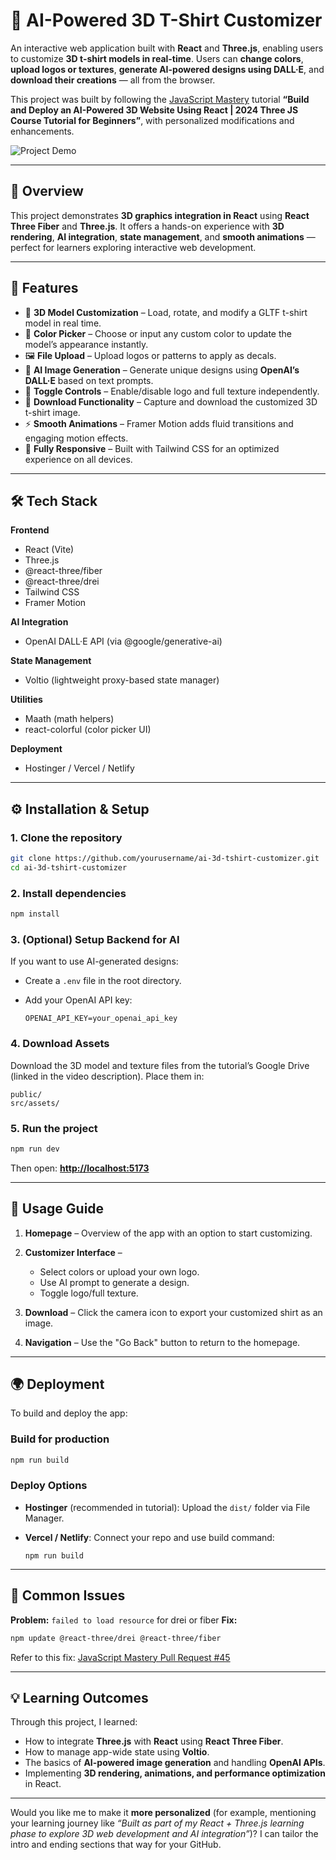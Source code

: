 # 🧠 AI-Powered 3D T-Shirt Customizer

An interactive web application built with **React** and **Three.js**, enabling users to customize **3D t-shirt models in real-time**.
Users can **change colors**, **upload logos or textures**, **generate AI-powered designs using DALL·E**, and **download their creations** — all from the browser.

This project was built by following the [JavaScript Mastery](https://www.youtube.com/watch?v=ZqEa8fTxypQ) tutorial **“Build and Deploy an AI-Powered 3D Website Using React | 2024 Three JS Course Tutorial for Beginners”**, with personalized modifications and enhancements.

![Project Demo](https://via.placeholder.com/800x400?text=3D+T-Shirt+Customizer+Demo)

---

## 🧩 Overview

This project demonstrates **3D graphics integration in React** using **React Three Fiber** and **Three.js**.
It offers a hands-on experience with **3D rendering**, **AI integration**, **state management**, and **smooth animations** — perfect for learners exploring interactive web development.

---

## 🚀 Features

* 🎨 **3D Model Customization** – Load, rotate, and modify a GLTF t-shirt model in real time.
* 🌈 **Color Picker** – Choose or input any custom color to update the model’s appearance instantly.
* 🖼️ **File Upload** – Upload logos or patterns to apply as decals.
* 🤖 **AI Image Generation** – Generate unique designs using **OpenAI’s DALL·E** based on text prompts.
* 🧩 **Toggle Controls** – Enable/disable logo and full texture independently.
* 📸 **Download Functionality** – Capture and download the customized 3D t-shirt image.
* ⚡ **Smooth Animations** – Framer Motion adds fluid transitions and engaging motion effects.
* 📱 **Fully Responsive** – Built with Tailwind CSS for an optimized experience on all devices.

---

## 🛠️ Tech Stack

**Frontend**

* React (Vite)
* Three.js
* @react-three/fiber
* @react-three/drei
* Tailwind CSS
* Framer Motion

**AI Integration**

* OpenAI DALL·E API (via @google/generative-ai)

**State Management**

* Voltio (lightweight proxy-based state manager)

**Utilities**

* Maath (math helpers)
* react-colorful (color picker UI)

**Deployment**

* Hostinger / Vercel / Netlify

---

## ⚙️ Installation & Setup

### 1. Clone the repository

```bash
git clone https://github.com/yourusername/ai-3d-tshirt-customizer.git
cd ai-3d-tshirt-customizer
```

### 2. Install dependencies

```bash
npm install
```

### 3. (Optional) Setup Backend for AI

If you want to use AI-generated designs:

* Create a `.env` file in the root directory.
* Add your OpenAI API key:

  ```
  OPENAI_API_KEY=your_openai_api_key
  ```

### 4. Download Assets

Download the 3D model and texture files from the tutorial’s Google Drive (linked in the video description).
Place them in:

```
public/
src/assets/
```

### 5. Run the project

```bash
npm run dev
```

Then open: **[http://localhost:5173](http://localhost:5173)**

---

## 🧠 Usage Guide

1. **Homepage** – Overview of the app with an option to start customizing.
2. **Customizer Interface** –

   * Select colors or upload your own logo.
   * Use AI prompt to generate a design.
   * Toggle logo/full texture.
3. **Download** – Click the camera icon to export your customized shirt as an image.
4. **Navigation** – Use the "Go Back" button to return to the homepage.

---

## 🌍 Deployment

To build and deploy the app:

### Build for production

```bash
npm run build
```

### Deploy Options

* **Hostinger** (recommended in tutorial): Upload the `dist/` folder via File Manager.
* **Vercel / Netlify**: Connect your repo and use build command:

  ```
  npm run build
  ```

---

## 🧰 Common Issues

**Problem:** `failed to load resource` for drei or fiber
**Fix:**

```bash
npm update @react-three/drei @react-three/fiber
```

Refer to this fix: [JavaScript Mastery Pull Request #45](https://github.com/adrianhajdin/project_threejs_ai/pull/45)

---

## 💡 Learning Outcomes

Through this project, I learned:

* How to integrate **Three.js** with **React** using **React Three Fiber**.
* How to manage app-wide state using **Voltio**.
* The basics of **AI-powered image generation** and handling **OpenAI APIs**.
* Implementing **3D rendering, animations, and performance optimization** in React.

---


Would you like me to make it **more personalized** (for example, mentioning your learning journey like *“Built as part of my React + Three.js learning phase to explore 3D web development and AI integration”*)?
I can tailor the intro and ending sections that way for your GitHub.
